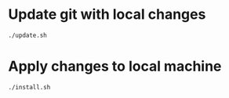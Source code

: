 # Update git with local changes

```
./update.sh
```

# Apply changes to local machine

```
./install.sh
```
